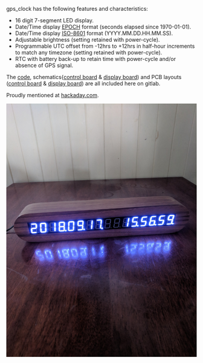 gps_clock has the following features and characteristics:
- 16 digit 7-segment LED display.
- Date/Time display [EPOCH][link_web_wikipedia_epoch_time] format (seconds elapsed since 1970-01-01).
- Date/Time display [ISO-8601][link_web_wikipedia_iso-8601] format (YYYY.MM.DD.HH.MM.SS).
- Adjustable brightness (setting retained with power-cycle).
- Programmable UTC offset from -12hrs to +12hrs in half-hour increments to match any timezone (setting retained with power-cycle).
- RTC with battery back-up to retain time with power-cycle and/or absence of GPS signal.

The [code][link_repo_code], schematics{[control board][link_repo_schematic_control] & [display board][link_repo_schematic_display]) and PCB layouts ([control board][link_repo_pcb_control] & [display board][link_repo_pcb_display]) are all included here on gitlab.

Proudly mentioned at [hackaday.com][link_web_hackaday_gpsclock].

![The completed gps_clock.][image_gps_clock]

[link_web_wikipedia_epoch_time]:https://en.wikipedia.org/wiki/Epoch_time
[link_web_wikipedia_iso-8601]:https://en.wikipedia.org/wiki/ISO-8601
[link_web_hackaday_gpsclock]:https://hackaday.com/2018/09/18/epic-clock-clocks-the-unix-epoch/
[link_repo_code]:code/
[link_repo_schematic_control]:pcb/schematic_gps_clock_control_board.pdf
[link_repo_schematic_display]:pcb/schematic_gps_clock_display_board.pdf
[link_repo_pcb_display]:pcb/cl0ck_control/
[link_repo_pcb_control]:pcb/cl0ck_display/

[image_gps_clock]:images/gps_clock_github_photo.jpg


